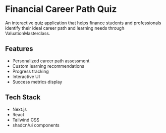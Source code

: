 # Financial Career Path Quiz

An interactive quiz application that helps finance students and professionals identify their ideal career path and learning needs through ValuationMasterclass.

## Features
- Personalized career path assessment
- Custom learning recommendations
- Progress tracking
- Interactive UI
- Success metrics display

## Tech Stack
- Next.js
- React
- Tailwind CSS
- shadcn/ui components
